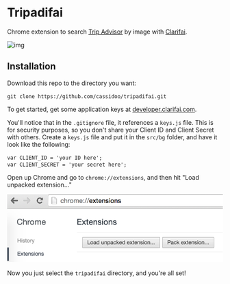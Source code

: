 Tripadifai
============

Chrome extension to search [Trip Advisor](http://tripadvisor.com) by image with
[Clarifai](http://clarifai.com).

![img](screenshot.gif)

## Installation

Download this repo to the directory you want:

```
git clone https://github.com/cassidoo/tripadifai.git
```

To get started, get some application keys at [developer.clarifai.com](http://developer.clarifai.com).

You'll notice that in the `.gitignore` file, it references a `keys.js` file.
This is for security purposes, so you don't share your Client ID and Client
Secret with others.  Create a `keys.js` file and put it in the `src/bg` folder,
and have it look like the following:

```
var CLIENT_ID = 'your ID here';
var CLIENT_SECRET = 'your secret here';
```

Open up Chrome and go to `chrome://extensions`, and then hit
"Load unpacked extension..."

![img](extensions.png)

Now you just select the `tripadifai` directory, and you're all set!

